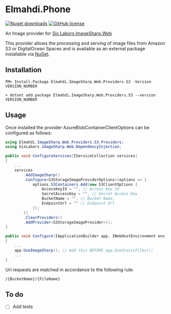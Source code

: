 # Elmahdi.Phone

[![Nuget downloads](https://img.shields.io/nuget/v/Elmahdi.ImageSharp.Web.Providers.S3)](https://www.nuget.org/packages/Elmahdi.ImageSharp.Web.Providers.S3/)
[![GitHub license](https://img.shields.io/github/license/khaledelmahdi/image-sharp-web-providers-s3)](https://github.com/khaledelmahdi/image-sharp-web-providers-s3)

An Image provider for [Six Labors ImageSharp.Web](https://docs.sixlabors.com/articles/imagesharp)

This provider allows the processing and serving of image files from 
Amazon S3 or DigitalOcean Spaces and is available as an external package 
installable via [NuGet](https://www.nuget.org/packages/Elmahdi.ImageSharp.Web.Providers.S3/).

## Installation

```
PM> Install-Package Elmahdi.ImageSharp.Web.Providers.S3 -Version VERSION_NUMBER
```

```
> dotnet add package Elmahdi.ImageSharp.Web.Providers.S3 --version VERSION_NUMBER
```

## Usage

Once installed the provider AzureBlobContainerClientOptions can be configured as follows:

```c#
using Elmahdi.ImageSharp.Web.Providers.S3.Providers;
using SixLabors.ImageSharp.Web.DependencyInjection;

public void ConfigureServices(IServiceCollection services)
{
    ...
    services
        .AddImageSharp()
        .Configure<S3StorageImageProviderOptions>(options => { 
            options.S3Containers.Add(new S3ClientOptions { 
                AccessKeyId = "", // Access Key Id
                SecretAccessKey = "", // Secret Access Key
                BucketName = "", // Bucket Name, 
                EndpointUrl = "" // Endpoint Url            
            }); 
        })
        .ClearProviders()
        .AddProvider<S3StorageImageProvider>();
}

public void Configure(IApplicationBuilder app, IWebHostEnvironment env)
{
    ...
    app.UseImageSharp(); // Add this BEFORE app.UseStaticFiles();
    ...
}
```

Url requests are matched in accordance to the following rule:
```
/{BucketName}/{FileName}
```

## To do 

- [ ] Add tests